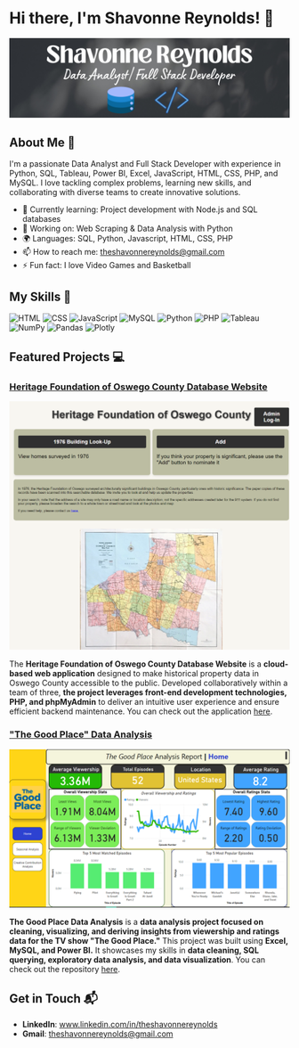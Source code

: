 # Hi there, I'm Shavonne Reynolds! 👋

![Banner Image](https://github.com/ShavonneReynolds/ShavonneReynolds/blob/main/Github%20Banner.jpg)

## About Me 🚀

I'm a passionate Data Analyst and Full Stack Developer with experience in Python, SQL, Tableau, Power BI, Excel, JavaScript, HTML, CSS, PHP, and MySQL. I love tackling complex problems, learning new skills, and collaborating with diverse teams to create innovative solutions.

- 🌱 Currently learning: Project development with Node.js and SQL databases
- 🔭 Working on: Web Scraping & Data Analysis with Python
- 🌍 Languages: SQL, Python, Javascript, HTML, CSS, PHP
- 📫 How to reach me: theshavonnereynolds@gmail.com
- ⚡ Fun fact: I love Video Games and Basketball

## My Skills 🧠

![HTML](https://img.shields.io/badge/HTML5-E34F26?style=for-the-badge&logo=html5&logoColor=white)
![CSS](https://img.shields.io/badge/CSS3-1572B6?style=for-the-badge&logo=css3&logoColor=white)
![JavaScript](https://img.shields.io/badge/JavaScript-323330?style=for-the-badge&logo=javascript&logoColor=F7DF1E)
![MySQL](https://img.shields.io/badge/MySQL-005C84?style=for-the-badge&logo=mysql&logoColor=white)
![Python](https://img.shields.io/badge/Python-FFD43B?style=for-the-badge&logo=python&logoColor=blue)
![PHP](https://img.shields.io/badge/PHP-777BB4?style=for-the-badge&logo=php&logoColor=white)
![Tableau](https://img.shields.io/badge/Tableau-E97627?style=for-the-badge&logo=Tableau&logoColor=white)
![NumPy](https://img.shields.io/badge/Numpy-777BB4?style=for-the-badge&logo=numpy&logoColor=white)
![Pandas](https://img.shields.io/badge/Pandas-2C2D72?style=for-the-badge&logo=pandas&logoColor=white)
![Plotly](https://img.shields.io/badge/Plotly-239120?style=for-the-badge&logo=plotly&logoColor=white)

## Featured Projects 💻

### [Heritage Foundation of Oswego County Database Website](https://hfdatabase.oswegohistoryrecords.org/)

![Heritage Foundation Site](https://github.com/ShavonneReynolds/ShavonneReynolds/blob/main/hfdb.png)

The **Heritage Foundation of Oswego County Database Website** is a **cloud-based web application** designed to make historical property data in Oswego County accessible to the public. Developed collaboratively within a team of three, **the project leverages front-end development technologies, PHP, and phpMyAdmin** to deliver an intuitive user experience and ensure efficient backend maintenance. You can check out the application [here](https://hfdatabase.oswegohistoryrecords.org/).


### ["The Good Place" Data Analysis](https://github.com/ShavonneReynolds/TheGoodPlace-DataAnalysis)
![The Good Place Report](TheGoodPlaceDashboardSS.png)

**The Good Place Data Analysis** is a **data analysis project focused on cleaning, visualizing, and deriving insights from viewership and ratings data for the TV show "The Good Place."** This project was built using **Excel, MySQL, and Power BI.** It showcases my skills in **data cleaning, SQL querying, exploratory data analysis, and data visualization**. 
You can check out the repository [here](https://github.com/ShavonneReynolds/TheGoodPlace-DataAnalysis).

## Get in Touch 📬
- **LinkedIn**: www.linkedin.com/in/theshavonnereynolds
- **Gmail**: theshavonnereynolds@gmail.com

